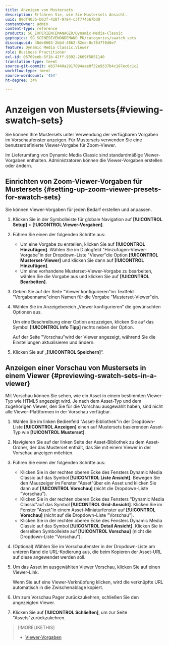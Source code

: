 ```yaml
---
title: Anzeigen von Mustersets
description: Erfahren Sie, wie Sie Mustersets Ansicht.
uuid: 80df403b-b03f-428f-9784-c3f774567bd0
contentOwner: admin
content-type: reference
products: SG_EXPERIENCEMANAGER/Dynamic-Media-Classic
geptopics: SG_SCENESEVENONDEMAND_PK/categories/swatch_sets
discoiquuid: 48de8604-2bb4-4862-82ee-0c7847f0d0e7
feature: Dynamic Media Classic,Viewer
role: Business Practitioner
exl-id: 05769eeb-5f1b-42ff-9392-2669f5051140
translation-type: tm+mt
source-git-commit: eb37440a2917094aae8f32e9337b4c187ec6c1c2
workflow-type: tm+mt
source-wordcount: '454'
ht-degree: 34%

---
```


# Anzeigen von Mustersets{#viewing-swatch-sets}

Sie können Ihre Mustersets unter Verwendung der verfügbaren Vorgaben im Vorschaufenster anzeigen. Für Mustersets verwenden Sie eine benutzerdefinierte Viewer-Vorgabe für Zoom-Viewer.

Im Lieferumfang von Dynamic Media Classic sind standardmäßige Viewer-Vorgaben enthalten. Administratoren können die Viewer-Vorgaben erstellen oder ändern.

## Einrichten von Zoom-Viewer-Vorgaben für Mustersets {#setting-up-zoom-viewer-presets-for-swatch-sets}

Sie können Viewer-Vorgaben für jeden Bedarf erstellen und anpassen.

1. Klicken Sie in der Symbolleiste für globale Navigation auf **[!UICONTROL Setup]** > **[!UICONTROL Viewer-Vorgaben]**.
1. Führen Sie einen der folgenden Schritte aus:

   * Um eine Vorgabe zu erstellen, klicken Sie auf **[!UICONTROL Hinzufügen]**. Wählen Sie im Dialogfeld &quot;Hinzufügen-Viewer-Vorgabe&quot;in der Dropdown-Liste &quot;Viewer&quot;die Option **[!UICONTROL Musterset-Viewer]** und klicken Sie dann auf **[!UICONTROL Hinzufügen]**.
   * Um eine vorhandene Musterset-Viewer-Vorgabe zu bearbeiten, wählen Sie die Vorgabe aus und klicken Sie auf **[!UICONTROL Bearbeiten]**.

1. Geben Sie auf der Seite &quot;Viewer konfigurieren&quot;im Textfeld &quot;Vorgabenname&quot;einen Namen für die Vorgabe &quot;Musterset-Viewer&quot;ein.
1. Wählen Sie im Anzeigebereich „Viewer konfigurieren“ die gewünschten Optionen aus.

   Um eine Beschreibung einer Option anzuzeigen, klicken Sie auf das Symbol **[!UICONTROL Info Tipp]** rechts neben der Option.

   Auf der Seite &quot;Vorschau&quot;wird der Viewer angezeigt, während Sie die Einstellungen aktualisieren und ändern.

1. Klicken Sie auf „**[!UICONTROL Speichern]**“.

## Anzeigen einer Vorschau von Mustersets in einem Viewer {#previewing-swatch-sets-in-a-viewer}

Mit Vorschau können Sie sehen, wie ein Asset in einem bestimmten Viewer-Typ wie HTML5 angezeigt wird. Je nach dem Asset-Typ und dem zugehörigen Viewer, den Sie für die Vorschau ausgewählt haben, sind nicht alle Viewer-Plattformen in der Vorschau verfügbar.

1. Wählen Sie im linken Bedienfeld &quot;Asset-Bibliothek&quot;in der Dropdown-Liste **[!UICONTROL Anzeigen]** einen auf Mustersets basierenden Asset-Typ wie **[!UICONTROL Musterset]**.
1. Navigieren Sie auf der linken Seite der Asset-Bibliothek zu dem Asset-Ordner, der das Musterset enthält, das Sie mit einem Viewer in der Vorschau anzeigen möchten.
1. Führen Sie einen der folgenden Schritte aus:

   * Klicken Sie in der rechten oberen Ecke des Fensters Dynamic Media Classic auf das Symbol **[!UICONTROL Liste Ansicht]**. Bewegen Sie den Mauszeiger im Fenster &quot;Asset&quot;über ein Asset und klicken Sie dann auf **[!UICONTROL Vorschau]** (nicht die Dropdown-Liste &quot;Vorschau&quot;).
   * Klicken Sie in der rechten oberen Ecke des Fensters &quot;Dynamic Media Classic&quot;auf das Symbol **[!UICONTROL Grid-Ansicht]**. Klicken Sie im Fenster &quot;Asset&quot;in einem Asset-Miniaturfenster auf **[!UICONTROL Vorschau]** (nicht auf die Dropdown-Liste &quot;Vorschau&quot;).
   * Klicken Sie in der rechten oberen Ecke des Fensters Dynamic Media Classic auf das Symbol **[!UICONTROL Detail Ansicht]**. Klicken Sie in derselben Symbolleiste auf **[!UICONTROL Vorschau]** (nicht die Dropdown-Liste &quot;Vorschau&quot;).

1. (Optional) Wählen Sie im Vorschaufenster in der Dropdown-Liste am unteren Rand die URL-Kodierung aus, die beim Kopieren der Asset-URL auf diese angewendet werden soll.
1. Um das Asset im ausgewählten Viewer Vorschau, klicken Sie auf einen Viewer-Link.

   Wenn Sie auf eine Viewer-Verknüpfung klicken, wird die verknüpfte URL automatisch in die Zwischenablage kopiert.

1. Um zum Vorschau Pager zurückzukehren, schließen Sie den angezeigten Viewer.
1. Klicken Sie auf **[!UICONTROL Schließen]**, um zur Seite &quot;Assets&quot;zurückzukehren.

>[!MORELIKETHIS]
>
>* [Viewer-Vorgaben](application-setup.md#viewer_presets)

